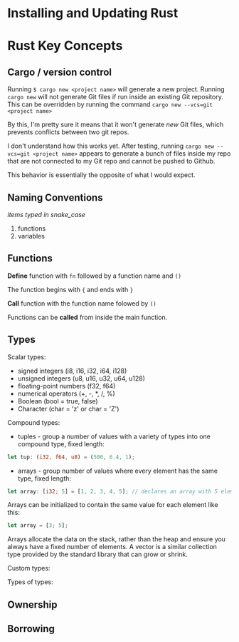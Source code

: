 # Installing and Updating Rust



# Rust Key Concepts

## Cargo / version control

Running `$ cargo new <project name>` will generate a new project. Running `cargo new` will not generate Git files if run inside an existing Git repository. This can be overridden by running the command `cargo new --vcs=git <project name>`

By this, I'm pretty sure it means that it won't generate *new* Git files, which prevents conflicts between two git repos.

I don't understand how this works yet. After testing, running `cargo new --vcs=git <project name>` appears to generate a bunch of files inside my repo that are not connected to my Git repo and cannot be pushed to Github.

This behavior is essentially the opposite of what I would expect.


## Naming Conventions

*items typed in snake_case*
1. functions
2. variables

## Functions

**Define** function with `fn` followed by a function name and `()`

The function begins with `{` and ends with `}`

**Call** function with the function name folowed by `()`

Functions can be **called** from inside the main function.

## Types

Scalar types: 

- signed integers (i8, i16, i32, i64, i128)
- unsigned integers (u8, u16, u32, u64, u128)
- floating-point numbers (f32, f64) 
- numerical operators (+, -, *, /, %)
- Boolean (bool = true, false)
- Character (char = 'z' or char = 'Z')

Compound types:

- tuples - group a number of values with a variety of types into one compound type, fixed length:

```rs
let tup: (i32, f64, u8) = (500, 6.4, 1);
```

- arrays - group number of values where every element has the same type, fixed length:

```rs
let array: [i32; 5] = [1, 2, 3, 4, 5]; // declares an array with 5 elements all i32 integers
```

Arrays can be initialized to contain the same value for each element like this:
```rs
let array = [3; 5];
```


Arrays allocate the data on the stack, rather than the heap and ensure you always have a fixed number of elements.
A vector is a similar collection type provided by the standard library that can grow or shrink.

Custom types:

Types of types:

## Ownership

## Borrowing

##
